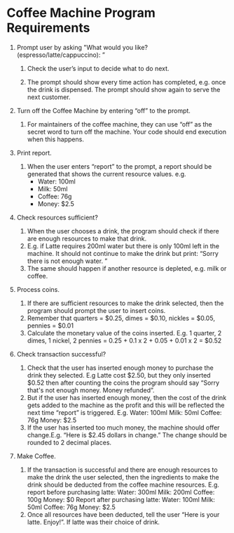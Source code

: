 # Coffee Machine Program Requirements

1. Prompt user by asking "What would you like? (espresso/latte/cappuccino): ”
    
   1. Check the user’s input to decide what to do next.
   
   2.  The prompt should show every time action has completed, e.g. once the drink is
   dispensed. The prompt should show again to serve the next customer.

2. Turn off the Coffee Machine by entering “off” to the prompt. 
   1. For maintainers of the coffee machine, they can use “off” as the secret word to turn off
      the machine. Your code should end execution when this happens.
3. Print report. 
   1. When the user enters “report” to the prompt, a report should be generated that shows
the current resource values. e.g.
      * Water: 100ml
      * Milk: 50ml
      * Coffee: 76g
      * Money: $2.5
      
4. Check resources sufficient?

   1. When the user chooses a drink, the program should check if there are enough
   resources to make that drink.
   2. E.g. if Latte requires 200ml water but there is only 100ml left in the machine. It should
   not continue to make the drink but print: “Sorry there is not enough water.
   ”
   3. The same should happen if another resource is depleted, e.g. milk or coffee.

5. Process coins.

   1. If there are sufficient resources to make the drink selected, then the program should
   prompt the user to insert coins.
   2. Remember that quarters = $0.25, dimes = $0.10, nickles = $0.05, pennies = $0.01
   3. Calculate the monetary value of the coins inserted. E.g. 1 quarter, 2 dimes, 1 nickel, 2
   pennies = 0.25 + 0.1 x 2 + 0.05 + 0.01 x 2 = $0.52
6. Check transaction successful?
   1. Check that the user has inserted enough money to purchase the drink they selected.
   E.g Latte cost $2.50, but they only inserted $0.52 then after counting the coins the
   program should say “Sorry that's not enough money. Money refunded”.
   2. But if the user has inserted enough money, then the cost of the drink gets added to the
   machine as the profit and this will be reflected the next time “report” is triggered. E.g.
   Water: 100ml
   Milk: 50ml
   Coffee: 76g
   Money: $2.5
   3. If the user has inserted too much money, the machine should offer change.E.g. “Here is $2.45 dollars in change.” The change should be rounded to 2 decimal
   places.
7. Make Coffee.
   1. If the transaction is successful and there are enough resources to make the drink the
   user selected, then the ingredients to make the drink should be deducted from the
   coffee machine resources.
   E.g. report before purchasing latte:
   Water: 300ml
   Milk: 200ml
   Coffee: 100g
   Money: $0
   Report after purchasing latte:
   Water: 100ml
   Milk: 50ml
   Coffee: 76g
   Money: $2.5
   2. Once all resources have been deducted, tell the user “Here is your latte. Enjoy!”. If
   latte was their choice of drink.
